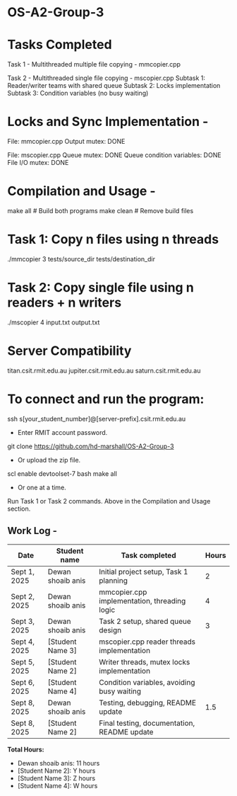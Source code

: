 # OS-A2-Group-3

# Tasks Completed

Task 1 - Multithreaded multiple file copying - mmcopier.cpp

Task 2 - Multithreaded single file copying - mscopier.cpp
Subtask 1: Reader/writer teams with shared queue
Subtask 2: Locks implementation
Subtask 3: Condition variables (no busy waiting)

# Locks and Sync Implementation -

File: mmcopier.cpp
Output mutex: DONE

File: mscopier.cpp
Queue mutex: DONE
Queue condition variables: DONE
File I/O mutex: DONE

# Compilation and Usage -

make all # Build both programs
make clean # Remove build files

# Task 1: Copy n files using n threads

./mmcopier 3 tests/source_dir tests/destination_dir

# Task 2: Copy single file using n readers + n writers

./mscopier 4 input.txt output.txt

# Server Compatibility

titan.csit.rmit.edu.au
jupiter.csit.rmit.edu.au
saturn.csit.rmit.edu.au

# To connect and run the program:

ssh s[your_student_number]@[server-prefix].csit.rmit.edu.au

- Enter RMIT account password.

git clone https://github.com/hd-marshall/OS-A2-Group-3

- Or upload the zip file.

scl enable devtoolset-7 bash
make all

- Or one at a time.

Run Task 1 or Task 2 commands. Above in the Compilation and Usage section.

## Work Log - 

| Date | Student name | Task completed | Hours |
|------|--------------|----------------|-------|
| Sept 1, 2025 | Dewan shoaib anis | Initial project setup, Task 1 planning | 2 |
| Sept 2, 2025 | Dewan shoaib anis | mmcopier.cpp implementation, threading logic | 4 |
| Sept 3, 2025 | Dewan shoaib anis | Task 2 setup, shared queue design | 3 |
| Sept 4, 2025 | [Student Name 3] | mscopier.cpp reader threads implementation |  |
| Sept 5, 2025 | [Student Name 2] | Writer threads, mutex locks implementation |  |
| Sept 6, 2025 | [Student Name 4] | Condition variables, avoiding busy waiting |  |
| Sept 8, 2025 | Dewan shoaib anis | Testing, debugging, README update | 1.5 |
| Sept 8, 2025 | [Student Name 2] | Final testing, documentation, README update |  |

**Total Hours:**
- Dewan shoaib anis: 11 hours
- [Student Name 2]: Y hours
- [Student Name 3]: Z hours
- [Student Name 4]: W hours

